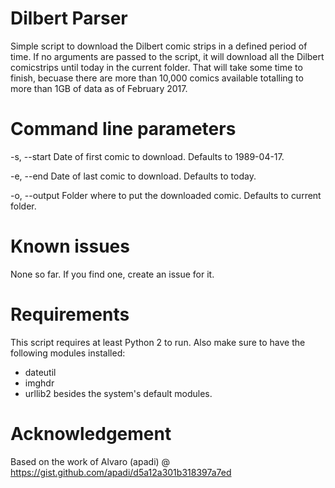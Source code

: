 Dilbert Parser
=======================
Simple script to download the Dilbert comic strips in a defined period of time. If no arguments are passed to the script, it will download all the Dilbert comicstrips until today in the current folder. That will take some time to finish, becuase there are more than 10,000 comics available totalling to more than 1GB of data as of February 2017.


Command line parameters
=======================
-s, --start	Date of first comic to download. Defaults to 1989-04-17.

-e, --end	Date of last comic to download. Defaults to today.

-o, --output	Folder where to put the downloaded comic. Defaults to current folder.


Known issues
=======================
None so far. If you find one, create an issue for it.


Requirements
=======================
This script requires at least Python 2 to run. Also make sure to have the following modules installed:
- dateutil
- imghdr
- urllib2
besides the system's default modules.


Acknowledgement
=======================
Based on the work of Alvaro (apadi) @ https://gist.github.com/apadi/d5a12a301b318397a7ed
